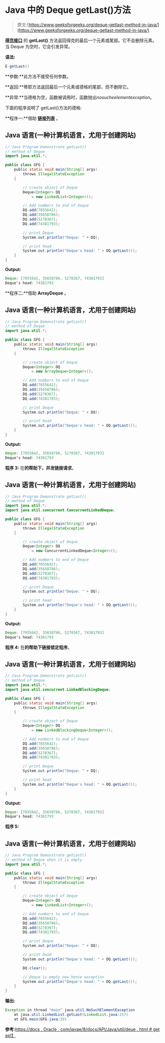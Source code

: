 # Java 中的 Deque getLast()方法

> 原文:[https://www.geeksforgeeks.org/deque-getlast-method-in-java/](https://www.geeksforgeeks.org/deque-getlast-method-in-java/)

[**得克接口**](https://www.geeksforgeeks.org/deque-interface-java-example/) 的 **getLast()** 方法返回得克的最后一个元素或尾部。它不会删除元素。当 Deque 为空时，它会引发异常。

**语法:**

```java
E getLast()

```

**参数:**此方法不接受任何参数。

**返回:**蒂耶方法返回最后一个元素或德格的尾部，但不删除它。

**异常:**当德格为空，函数被调用时，函数抛出*nosucheelementexception*。

下面的程序说明了 getLast()方法的德格:

**程序一:**借助 [**链接列表**](https://www.geeksforgeeks.org/linked-list-in-java/) 。

## Java 语言(一种计算机语言，尤用于创建网站)

```java
// Java Program Demonstrate getLast()
// method of Deque
import java.util.*;

public class GFG {
    public static void main(String[] args)
        throws IllegalStateException
    {

        // create object of Deque
        Deque<Integer> DQ
            = new LinkedList<Integer>();

        // Add numbers to end of Deque
        DQ.add(7855642);
        DQ.add(35658786);
        DQ.add(5278367);
        DQ.add(74381793);

        // print Deque
        System.out.println("Deque: " + DQ);

        // print head
        System.out.println("Deque's head: " + DQ.getLast());
    }
}
```

**Output:** 

```java
Deque: [7855642, 35658786, 5278367, 74381793]
Deque's head: 74381793

```

**程序二:**借助 **ArrayDeque** 。

## Java 语言(一种计算机语言，尤用于创建网站)

```java
// Java Program Demonstrate getLast()
// method of Deque
import java.util.*;

public class GFG {
    public static void main(String[] args)
        throws IllegalStateException
    {

        // create object of Deque
        Deque<Integer> DQ
            = new ArrayDeque<Integer>();

        // Add numbers to end of Deque
        DQ.add(7855642);
        DQ.add(35658786);
        DQ.add(5278367);
        DQ.add(74381793);

        // print Deque
        System.out.println("Deque: " + DQ);

        // print head
        System.out.println("Deque's head: " + DQ.getLast());
    }
}
```

**Output:** 

```java
Deque: [7855642, 35658786, 5278367, 74381793]
Deque's head: 74381793

```

**程序 3:** 在**的帮助下，并发链接请求**。

## Java 语言(一种计算机语言，尤用于创建网站)

```java
// Java Program Demonstrate getLast()
// method of Deque
import java.util.*;
import java.util.concurrent.ConcurrentLinkedDeque;

public class GFG {
    public static void main(String[] args)
        throws IllegalStateException
    {

        // create object of Deque
        Deque<Integer> DQ
            = new ConcurrentLinkedDeque<Integer>();

        // Add numbers to end of Deque
        DQ.add(7855642);
        DQ.add(35658786);
        DQ.add(5278367);
        DQ.add(74381793);

        // print Deque
        System.out.println("Deque: " + DQ);

        // print head
        System.out.println("Deque's head: " + DQ.getLast());
    }
}
```

**Output:** 

```java
Deque: [7855642, 35658786, 5278367, 74381793]
Deque's head: 74381793

```

**程序 4:** 在**的帮助下链接锁定程序**。

## Java 语言(一种计算机语言，尤用于创建网站)

```java
// Java Program Demonstrate getLast()
// method of Deque
import java.util.*;
import java.util.concurrent.LinkedBlockingDeque;

public class GFG {
    public static void main(String[] args)
        throws IllegalStateException
    {

        // create object of Deque
        Deque<Integer> DQ
            = new LinkedBlockingDeque<Integer>();

        // Add numbers to end of Deque
        DQ.add(7855642);
        DQ.add(35658786);
        DQ.add(5278367);
        DQ.add(74381793);

        // print Deque
        System.out.println("Deque: " + DQ);

        // print head
        System.out.println("Deque's head: " + DQ.getLast());
    }
}
```

**Output:** 

```java
Deque: [7855642, 35658786, 5278367, 74381793]
Deque's head: 74381793

```

**程序 5:**

## Java 语言(一种计算机语言，尤用于创建网站)

```java
// Java Program Demonstrate getLast()
// method of Deque when it is empty
import java.util.*;

public class GFG {
    public static void main(String[] args)
        throws IllegalStateException
    {

        // create object of Deque
        Deque<Integer> DQ
            = new LinkedList<Integer>();

        // Add numbers to end of Deque
        DQ.add(7855642);
        DQ.add(35658786);
        DQ.add(5278367);
        DQ.add(74381793);

        // print Deque
        System.out.println("Deque: " + DQ);

        // print head
        System.out.println("Deque's head: " + DQ.getLast());

        DQ.clear();

        // Deque is empty now hence exception
        System.out.println("Deque's head: " + DQ.getLast());
    }
}
```

**输出:**

```java
Exception in thread "main" java.util.NoSuchElementException
    at java.util.LinkedList.getLast(LinkedList.java:257)
    at GFG.main(GFG.java:29)

```

**参考:**[https://docs . Oracle . com/javae/8/docs/API/Java/util/deue . html # get ast】](https://docs.oracle.com/javase/8/docs/api/java/util/Deque.html#getLast--)